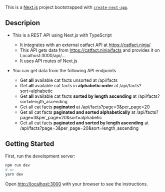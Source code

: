 This is a [Next.js](https://nextjs.org/) project bootstrapped with [`create-next-app`](https://github.com/vercel/next.js/tree/canary/packages/create-next-app).

## Descripion
- This is a REST API using Next.js with TypeScript
    - It integrates with an external catfact API at https://catfact.ninja/
    - This API gets data from https://catfact.ninja/facts and provides it on Localhost:3000/api/...
    - It uses API routes of Next.js

- You can get data from the following API endpoints
    - Get **all** available cat facts unsorted at /api/facts
    - Get **all** available cat facts in **alphabetic order** at /api/facts?sort=alphabetic
    - Get **all** available cat facts **sorted by length ascending** at /api/facts?sort=length_ascending
    - Get all cat facts **paginated** at /api/facts?page=3&per_page=20
    - Get all cat facts **paginated and sorted alphabetically** at /api/facts?page=3&per_page=20&sort=alphabetic
    - Get all cat facts **paginated and sorted by length ascending** at /api/facts?page=3&per_page=20&sort=length_ascending

## Getting Started

First, run the development server:

```bash
npm run dev
# or
yarn dev
```

Open [http://localhost:3000](http://localhost:3000) with your browser to see the instructions.

